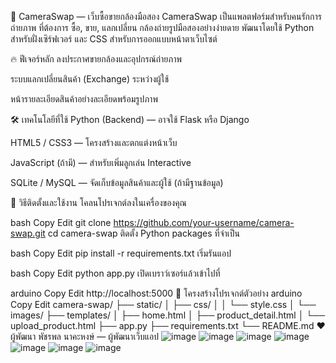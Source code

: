 📸 CameraSwap — เว็บซื้อขายกล้องมือสอง
CameraSwap เป็นแพลตฟอร์มสำหรับคนรักการถ่ายภาพ ที่ต้องการ ซื้อ, ขาย, แลกเปลี่ยน กล้องถ่ายรูปมือสองอย่างง่ายดาย
พัฒนาโดยใช้ Python สำหรับฝั่งเซิร์ฟเวอร์ และ CSS สำหรับการออกแบบหน้าตาเว็บไซต์

🔥 ฟีเจอร์หลัก
ลงประกาศขายกล้องและอุปกรณ์ถ่ายภาพ

ระบบแลกเปลี่ยนสินค้า (Exchange) ระหว่างผู้ใช้

หน้ารายละเอียดสินค้าอย่างละเอียดพร้อมรูปภาพ

🛠 เทคโนโลยีที่ใช้
Python (Backend) — อาจใช้ Flask หรือ Django

HTML5 / CSS3 — โครงสร้างและตกแต่งหน้าเว็บ

JavaScript (ถ้ามี) — สำหรับเพิ่มลูกเล่น Interactive

SQLite / MySQL — จัดเก็บข้อมูลสินค้าและผู้ใช้ (ถ้ามีฐานข้อมูล)

🚀 วิธีติดตั้งและใช้งาน
โคลนโปรเจกต์ลงในเครื่องของคุณ

bash
Copy
Edit
git clone https://github.com/your-username/camera-swap.git
cd camera-swap
ติดตั้ง Python packages ที่จำเป็น

bash
Copy
Edit
pip install -r requirements.txt
เริ่มรันแอป

bash
Copy
Edit
python app.py
เปิดเบราว์เซอร์แล้วเข้าไปที่

arduino
Copy
Edit
http://localhost:5000
📂 โครงสร้างโปรเจกต์ตัวอย่าง
arduino
Copy
Edit
camera-swap/
├── static/
│   ├── css/
│   │   └── style.css
│   └── images/
├── templates/
│   ├── home.html
│   ├── product_detail.html
│   └── upload_product.html
├── app.py
├── requirements.txt
└── README.md
❤️ ผู้พัฒนา
พัชรพล นาคะหงษ์ — ผู้พัฒนาเว็บแอป
![image](https://github.com/user-attachments/assets/be4fd71f-53af-4a98-9f88-99f99b7b584f)
![image](https://github.com/user-attachments/assets/b3268b5c-be24-49e5-8b0c-67670a05484a)
![image](https://github.com/user-attachments/assets/b9cc6d37-7e18-4701-adc0-427ed9778bec)
![image](https://github.com/user-attachments/assets/68e102b0-3f99-4c6d-9f33-f0dcd048e89d)
![image](https://github.com/user-attachments/assets/6be28c3f-b3d0-4e1e-9431-9faba907b19d)
![image](https://github.com/user-attachments/assets/4a83dd9d-8229-4427-a1d5-e1e9912ba232)
![image](https://github.com/user-attachments/assets/4e23c59c-5458-4be6-a435-4edd32747831)






